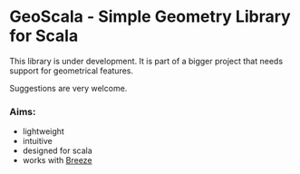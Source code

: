 #   GeoScala - Simple Geometry Library for Scala


This library is under development. It is part of a bigger project that needs support for geometrical features.

Suggestions are very welcome.


### Aims:
 - lightweight
 - intuitive
 - designed for scala
 - works with [Breeze](https://github.com/scalanlp/breeze)



